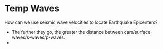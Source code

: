 # Temp Waves

How can we use seismic wave velocities to locate Earthquake Epicenters?

* The further they go, the greater the distance between cars/surface waves/s-waves/p-waves.
*

